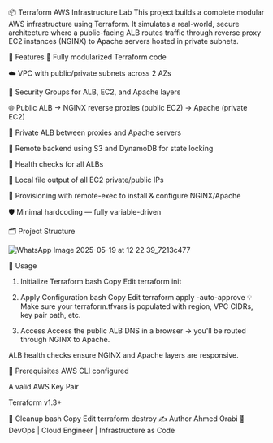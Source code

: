 📦 Terraform AWS Infrastructure Lab
This project builds a complete modular AWS infrastructure using Terraform. It simulates a real-world, secure architecture where a public-facing ALB routes traffic through reverse proxy EC2 instances (NGINX) to Apache servers hosted in private subnets.

🔧 Features
🧱 Fully modularized Terraform code

☁️ VPC with public/private subnets across 2 AZs

🔐 Security Groups for ALB, EC2, and Apache layers

🌐 Public ALB → NGINX reverse proxies (public EC2) → Apache (private EC2)

🔄 Private ALB between proxies and Apache servers

📁 Remote backend using S3 and DynamoDB for state locking

🧪 Health checks for all ALBs

📜 Local file output of all EC2 private/public IPs

🔄 Provisioning with remote-exec to install & configure NGINX/Apache

🛡️ Minimal hardcoding — fully variable-driven

🗂️ Project Structure

![WhatsApp Image 2025-05-19 at 12 22 39_7213c477](https://github.com/user-attachments/assets/8eea28d9-d9a4-4974-bd42-c188ecb279c9)


                  
🚀 Usage
1. Initialize Terraform
bash
Copy
Edit
terraform init
2. Apply Configuration
bash
Copy
Edit
terraform apply -auto-approve
💡 Make sure your terraform.tfvars is populated with region, VPC CIDRs, key pair path, etc.

3. Access
Access the public ALB DNS in a browser → you'll be routed through NGINX to Apache.

ALB health checks ensure NGINX and Apache layers are responsive.

🔐 Prerequisites
AWS CLI configured

A valid AWS Key Pair

Terraform v1.3+

🧼 Cleanup
bash
Copy
Edit
terraform destroy
✍️ Author
Ahmed Orabi
💼 DevOps | Cloud Engineer | Infrastructure as Code

